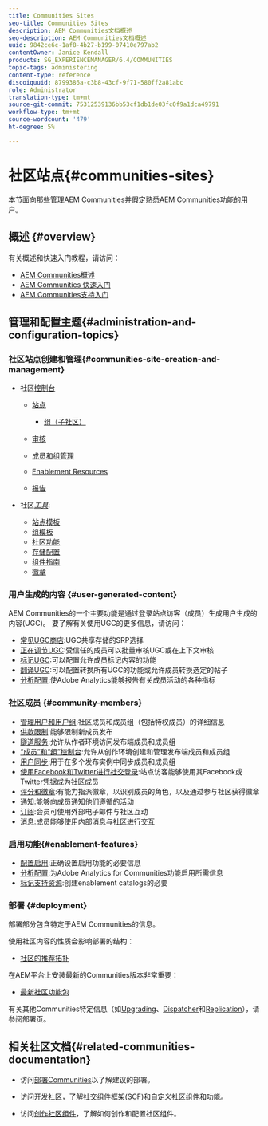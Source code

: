 ```yaml
---
title: Communities Sites
seo-title: Communities Sites
description: AEM Communities文档概述
seo-description: AEM Communities文档概述
uuid: 9842ce6c-1af8-4b27-b199-07410e797ab2
contentOwner: Janice Kendall
products: SG_EXPERIENCEMANAGER/6.4/COMMUNITIES
topic-tags: administering
content-type: reference
discoiquuid: 8799386a-c3b8-43cf-9f71-580ff2a81abc
role: Administrator
translation-type: tm+mt
source-git-commit: 75312539136bb53cf1db1de03fc0f9a1dca49791
workflow-type: tm+mt
source-wordcount: '479'
ht-degree: 5%

---
```



# 社区站点{#communities-sites}

本节面向那些管理AEM Communities并假定熟悉AEM Communities功能的用户。

## 概述 {#overview}

有关概述和快速入门教程，请访问：

* [AEM Communities概述](overview.md)
* [AEM Communities 快速入门](getting-started.md)
* [AEM Communities支持入门](getting-started-enablement.md)

## 管理和配置主题{#administration-and-configuration-topics}

### 社区站点创建和管理{#communities-site-creation-and-management}

* 社区[控制台](consoles.md)

   * [站点](sites-console.md)

      * [组（子社区）](groups.md)
   * [审核](moderation.md)
   * [成员和组管理](members.md)
   * [Enablement Resources](resources.md)
   * [报告](reports.md)


* 社区&#x200B;[*工具*](tools.md):

   * [站点模板](sites.md)
   * [组模板](tools-groups.md)
   * [社区功能](functions.md)
   * [存储配置](srp-config.md)
   * [组件指南](components-guide.md)
   * [徽章](badges.md)


### 用户生成的内容 {#user-generated-content}

AEM Communities的一个主要功能是通过登录站点访客（成员）生成用户生成的内容(UGC)。 要了解有关使用UGC的更多信息，请访问：

* [常见UGC商店](working-with-srp.md):UGC共享存储的SRP选择
* [正在调节UGC](moderate-ugc.md):受信任的成员可以批量审核UGC或在上下文审核
* [标记UGC](tag-ugc.md):可以配置允许成员标记内容的功能
* [翻译UGC](translate-ugc.md):可以配置转换所有UGC的功能或允许成员转换选定的帖子
* [分析配置](analytics.md):使Adobe Analytics能够报告有关成员活动的各种指标

### 社区成员 {#community-members}

* [管理用户和用户组](users.md):社区成员和成员组（包括特权成员）的详细信息
* [供款限制](limits.md):能够限制新成员发布
* [隧道服务](deploy-communities.md#tunnel-service-on-author):允许从作者环境访问发布端成员和成员组
* [“成员”和“组”控制台](members.md):允许从创作环境创建和管理发布端成员和成员组
* [用户同步](sync.md):用于在多个发布实例中同步成员和成员组
* [使用Facebook和Twitter进行社交登录](social-login.md):站点访客能够使用其Facebook或Twitter凭据成为社区成员
* [评分和徽章](implementing-scoring.md):有能力指派徽章，以识别成员的角色，以及通过参与社区获得徽章
* [通知](notifications.md):能够向成员通知他们遵循的活动
* [订阅](subscriptions.md):会员可使用外部电子邮件与社区互动
* [消息](messaging.md):成员能够使用内部消息与社区进行交互

### 启用功能{#enablement-features}

* [配置启用](enablement.md):正确设置启用功能的必要信息
* [分析配置](analytics.md):为Adobe Analytics for Communities功能启用所需信息
* [标记支持资源](tag-resources.md):创建enablement catalogs的必要

### 部署 {#deployment}

部署部分包含特定于AEM Communities的信息。

使用社区内容的性质会影响部署的结构：

* [社区的推荐拓扑](topologies.md)

在AEM平台上安装最新的Communities版本非常重要：

* [最新社区功能包](deploy-communities.md#latestfeaturepack)

有关其他Communities特定信息（如[Upgrading](upgrade.md)、[Dispatcher](dispatcher.md)和[Replication](deploy-communities.md#replication-agents-on-author)），请参阅部署页。

## 相关社区文档{#related-communities-documentation}

* 访问[部署Communities](deploy-communities.md)以了解建议的部署。

* 访问[开发社区](communities.md)，了解社交组件框架(SCF)和自定义社区组件和功能。

* 访问[创作社区组件](author-communities.md)，了解如何创作和配置社区组件。
